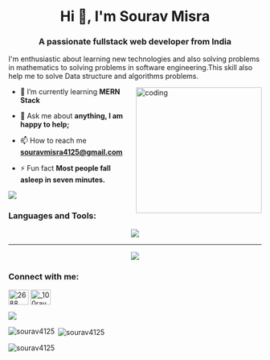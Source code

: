 <h1 align="center">Hi 👋, I'm Sourav Misra</h1>
<h3 align="center">A passionate fullstack web developer from India</h3>
<p>I'm enthusiastic about learning new technologies and also solving problems in mathematics to solving problems in software engineering.This skill also help me to solve Data structure and algorithms problems.</p>

<img align="right" alt="coding" widht="1400px" height="250px" src="https://camo.githubusercontent.com/8bf6f6d78abc81fcf9c49f10649423e73ea44bc248e83aaae8759d401c829a84/68747470733a2f2f70687973696373677572756b756c2e66696c65732e776f726470726573732e636f6d2f323031392f30322f6368617261637465722d312e676966"> 

- 🌱 I’m currently learning **MERN Stack**

- 💬 Ask me about **anything, I am happy to help;**

- 📫 How to reach me **souravmisra4125@gmail.com**

- ⚡ Fun fact **Most people fall asleep in seven minutes.**

<p ><img src="https://visitcount.itsvg.in/api?id=sourav4125&icon=5&color=6"></p>

<h3 align="left">Languages and Tools:</h3>
<p align="center">
<a href="https://skillicons.dev">
<img src="https://skillicons.dev/icons?i=expressjs,mongodb,mysql,firebase,redux,regex,postman,netlify,vercel" /></a>
</p>
<hr></hr>
<p align="center">
  <a href="https://skillicons.dev">
<img src="https://skillicons.dev/icons?i=html,css,bootstrap,js,react,nodejs" /></a>

</p>


<h3 align="left">Connect with me:</h3>
<p align="left">
  <a href="https://discord.gg/2688" target="blank"><img align="center" src="https://raw.githubusercontent.com/rahuldkjain/github-profile-readme-generator/master/src/images/icons/Social/discord.svg" alt="2688" height="30" width="40" /></a>
<a href="https://instagram.com/_100rav_misra" target="blank"><img align="center" src="https://raw.githubusercontent.com/rahuldkjain/github-profile-readme-generator/master/src/images/icons/Social/instagram.svg" alt="_100rav_misra" height="30" width="40" />
  </a>
</p>

<p><img src="https://github-profile-trophy.vercel.app/?username=sourav4125&theme=dracula&no-frame=false&no-bg=true&margin-w=4"></p>

<p><img align="left" src="https://github-readme-stats.vercel.app/api/top-langs?username=sourav4125&show_icons=true&locale=en&layout=compact&theme=jolly" alt="sourav4125" />
</p>
<p>&nbsp;<img align="center" src="https://github-readme-stats.vercel.app/api?username=sourav4125&show_icons=true&locale=en&theme=jolly" alt="sourav4125" /></p>

<p><img align="center" src="https://github-readme-streak-stats.herokuapp.com/?user=sourav4125&theme=jolly" alt="sourav4125" /></p>
<!-- <img src="https://www.codewars.com/users/Sourav%20Misra/badges/small"> -->
